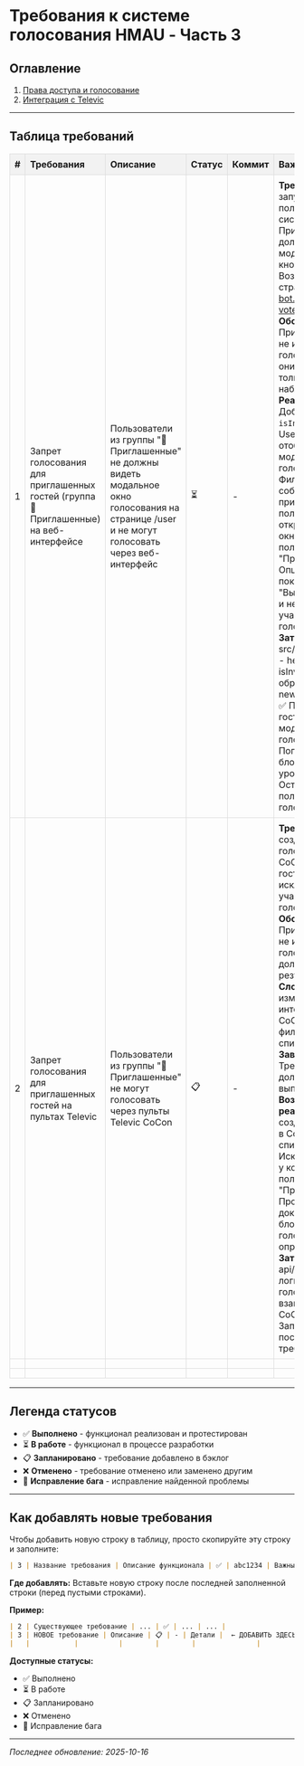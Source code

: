 # Требования к системе голосования HMAU - Часть 3

<style>
table {
  border-collapse: collapse;
  width: 100%;
}
th, td {
  border: 1px solid #ddd;
  padding: 8px;
  text-align: left;
}
th {
  background-color: #f2f2f2;
}
</style>

## Оглавление

1. [Права доступа и голосование](#права-доступа-и-голосование)
2. [Интеграция с Televic](#интеграция-с-televic)

---

## Таблица требований

| # | Требования | Описание | Статус | Коммит | Важные детали |
|---|-----------|----------|--------|--------|---------------|
| 1 | Запрет голосования для приглашенных гостей (группа 👥Приглашенные) на веб-интерфейсе | Пользователи из группы "👥Приглашенные" не должны видеть модальное окно голосования на странице /user и не могут голосовать через веб-интерфейс | ⏳ | - | **Требование**: При запуске голосования пользователи из системной группы "👥Приглашенные" НЕ должны видеть модальное окно с кнопками "За/Против/Воздержусь" на странице https://rms-bot.com/hmau-vote/user. **Обоснование**: Приглашенные гости не имеют права голоса на заседании, они присутствуют только для наблюдения. **Реализация**: 1) Добавить проверку `isInvitedUser()` в UserPage.jsx перед отображением модального окна голосования 2) Фильтровать Socket.IO события `new-vote` для приглашенных пользователей 3) Не открывать модальное окно если пользователь в группе "Приглашенные" 4) Опционально: показать уведомление "Вы являетесь гостем и не можете участвовать в голосовании" **Затронутые файлы**: - src/pages/UserPage.jsx - helper функция isInvitedUser() - обработка события new-vote **Результат**: ✅ Приглашенные гости не видят модальное окно голосования ✅ Попытка голосования блокируется на уровне frontend ✅ Остальные пользователи голосуют как обычно |
| 2 | Запрет голосования для приглашенных гостей на пультах Televic | Пользователи из группы "👥Приглашенные" не могут голосовать через пульты Televic CoCon | 📋 | - | **Требование**: При создании/запуске голосования в Televic CoCon приглашенные гости должны быть исключены из списка участников голосования. **Обоснование**: Приглашенные гости не имеют права голоса, их голоса не должны учитываться в результатах. **Сложность**: Требует изменения логики интеграции с Televic CoCon API, передачи фильтрованного списка участников. **Зависимости**: Требование #1 должно быть выполнено первым. **Возможная реализация**: 1) При создании голосования в CoCon фильтровать список делегатов 2) Исключить делегатов у которых пользователь в группе "Приглашенные" 3) Проверить API CoCon документацию для блокировки голосования на определенных местах **Затронутые файлы**: - api/root/televic.cjs - логика создания голосования - API взаимодействие с CoCon **Статус**: Запланировано на после выполнения требования #1 |
|   |           |          |        |        |               |
|   |           |          |        |        |               |

---

## Легенда статусов

- ✅ **Выполнено** - функционал реализован и протестирован
- ⏳ **В работе** - функционал в процессе разработки
- 📋 **Запланировано** - требование добавлено в бэклог
- ❌ **Отменено** - требование отменено или заменено другим
- 🐛 **Исправление бага** - исправление найденной проблемы

---

## Как добавлять новые требования

Чтобы добавить новую строку в таблицу, просто скопируйте эту строку и заполните:

```markdown
| 3 | Название требования | Описание функционала | ✅ | abc1234 | Важные детали |
```

**Где добавлять:** Вставьте новую строку после последней заполненной строки (перед пустыми строками).

**Пример:**
```markdown
| 2 | Существующее требование | ... | ✅ | ... | ... |
| 3 | НОВОЕ требование | Описание | 📋 | - | Детали |  ← ДОБАВИТЬ ЗДЕСЬ
|   |           |          |        |        |               |
```

**Доступные статусы:**
- ✅ Выполнено
- ⏳ В работе
- 📋 Запланировано
- ❌ Отменено
- 🐛 Исправление бага

---

*Последнее обновление: 2025-10-16*
